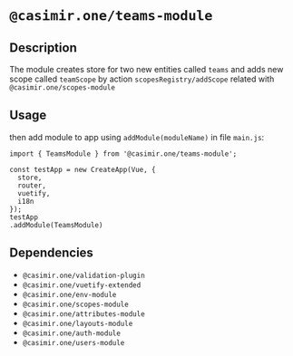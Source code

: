 # `@casimir.one/teams-module`

## Description

The module creates store for two new entities called `teams` and adds new scope
called `teamScope` by action `scopesRegistry/addScope` related with `@casimir.one/scopes-module`

## Usage

then add module to app using `addModule(moduleName)` in file `main.js`:

```
import { TeamsModule } from '@casimir.one/teams-module';
```
```
const testApp = new CreateApp(Vue, {
  store,
  router,
  vuetify,
  i18n
});
testApp
.addModule(TeamsModule)
```

## Dependencies

* `@casimir.one/validation-plugin`
* `@casimir.one/vuetify-extended`
* `@casimir.one/env-module`
* `@casimir.one/scopes-module`
* `@casimir.one/attributes-module`
* `@casimir.one/layouts-module`
* `@casimir.one/auth-module`
* `@casimir.one/users-module`

